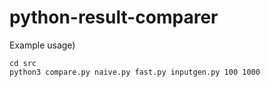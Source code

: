 # python-result-comparer

Example usage)
```
cd src
python3 compare.py naive.py fast.py inputgen.py 100 1000
```
